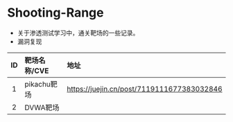 # Shooting-Range
- 关于渗透测试学习中，通关靶场的一些记录。
- 漏洞复现

| ID         | 靶场名称/CVE       |   地址                                     | 
|:----------:|:-------------     |:-------------------                       |
| 1          |  pikachu靶场      |https://juejin.cn/post/7119111677383032846  |
| 2          |  DVWA靶场      |    |
